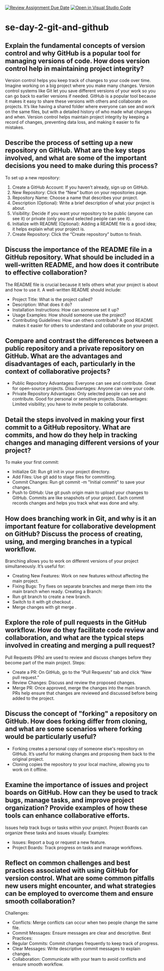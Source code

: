 [![Review Assignment Due Date](https://classroom.github.com/assets/deadline-readme-button-22041afd0340ce965d47ae6ef1cefeee28c7c493a6346c4f15d667ab976d596c.svg)](https://classroom.github.com/a/8wgCKhpZ)
[![Open in Visual Studio Code](https://classroom.github.com/assets/open-in-vscode-2e0aaae1b6195c2367325f4f02e2d04e9abb55f0b24a779b69b11b9e10269abc.svg)](https://classroom.github.com/online_ide?assignment_repo_id=15943528&assignment_repo_type=AssignmentRepo)
# se-day-2-git-and-github

## Explain the fundamental concepts of version control and why GitHub is a popular tool for managing versions of code. How does version control help in maintaining project integrity?
Version control helps you keep track of changes to your code over time. Imagine working on a big project where you make many changes. Version control systems like Git let you save different versions of your work so you can go back to earlier versions if needed. 
GitHub is a popular tool because it makes it easy to share these versions with others and collaborate on projects. It’s like having a shared folder where everyone can see and work on the same files, but with a detailed history of who made what changes and when. Version control helps maintain project integrity by keeping a record of changes, preventing data loss, and making it easier to fix mistakes.

## Describe the process of setting up a new repository on GitHub. What are the key steps involved, and what are some of the important decisions you need to make during this process?
To set up a new repository:
1. Create a GitHub Account: If you haven’t already, sign up on GitHub.
2. New Repository: Click the “New” button on your repositories page.
3. Repository Name: Choose a name that describes your project.
4. Description (Optional): Write a brief description of what your project is about.
5. Visibility: Decide if you want your repository to be public (anyone can see it) or private (only you and selected people can see it).
6. Initialize with README (Optional): Adding a README file is a good idea; it helps explain what your project is.
7. Create Repository: Click the “Create repository” button to finish.

## Discuss the importance of the README file in a GitHub repository. What should be included in a well-written README, and how does it contribute to effective collaboration?
The README file is crucial because it tells others what your project is about and how to use it. A well-written README should include:
- Project Title: What is the project called?
- Description: What does it do?
- Installation Instructions: How can someone set it up?
- Usage Examples: How should someone use the project?
- Contributing Guidelines: How can others contribute? A good README makes it easier for others to understand and collaborate on your project.

## Compare and contrast the differences between a public repository and a private repository on GitHub. What are the advantages and disadvantages of each, particularly in the context of collaborative projects?
- Public Repository
Advantages: Everyone can see and contribute. Great for open-source projects.
Disadvantages: Anyone can view your code.
- Private Repository
Advantages: Only selected people can see and contribute. Good for personal or sensitive projects.
Disadvantages: Limited visibility; you have to invite people to collaborate.

## Detail the steps involved in making your first commit to a GitHub repository. What are commits, and how do they help in tracking changes and managing different versions of your project?
To make your first commit:
- Initialize Git: Run git init in your project directory.
- Add Files: Use git add <file-name> to stage files for committing.
- Commit Changes: Run git commit -m "Initial commit" to save your changes.
- Push to GitHub: Use git push origin main to upload your changes to GitHub.
Commits are like snapshots of your project. Each commit records changes and helps you track what was done and why.

## How does branching work in Git, and why is it an important feature for collaborative development on GitHub? Discuss the process of creating, using, and merging branches in a typical workflow.
Branching allows you to work on different versions of your project simultaneously. It’s useful for:
- Creating New Features: Work on new features without affecting the main project.
- Fixing Bugs: Try fixes on separate branches and merge them into the main branch when ready.
Creating a Branch:
- Run git branch <branch-name> to create a new branch.
- Switch to it with git checkout <branch-name>.
- Merge changes with git merge <branch-name>.

## Explore the role of pull requests in the GitHub workflow. How do they facilitate code review and collaboration, and what are the typical steps involved in creating and merging a pull request?
Pull Requests (PRs) are used to review and discuss changes before they become part of the main project. Steps:
- Create a PR: On GitHub, go to the “Pull Requests” tab and click “New pull request.”
- Review Changes: Discuss and review the proposed changes.
- Merge PR: Once approved, merge the changes into the main branch.
PRs help ensure that changes are reviewed and discussed before being added to the project.

## Discuss the concept of "forking" a repository on GitHub. How does forking differ from cloning, and what are some scenarios where forking would be particularly useful?
- Forking creates a personal copy of someone else's repository on GitHub. It’s useful for making changes and proposing them back to the original project. 
- Cloning copies the repository to your local machine, allowing you to work on it offline.

## Examine the importance of issues and project boards on GitHub. How can they be used to track bugs, manage tasks, and improve project organization? Provide examples of how these tools can enhance collaborative efforts.
Issues help track bugs or tasks within your project. Project Boards can organize these tasks and issues visually. Examples:
- Issues: Report a bug or request a new feature.
- Project Boards: Track progress on tasks and manage workflows.

## Reflect on common challenges and best practices associated with using GitHub for version control. What are some common pitfalls new users might encounter, and what strategies can be employed to overcome them and ensure smooth collaboration?
Challenges:
- Conflicts: Merge conflicts can occur when two people change the same file.
- Commit Messages: Ensure messages are clear and descriptive.
Best Practices:
- Regular Commits: Commit changes frequently to keep track of progress.
- Clear Messages: Write descriptive commit messages to explain changes.
- Collaboration: Communicate with your team to avoid conflicts and ensure smooth workflow.
